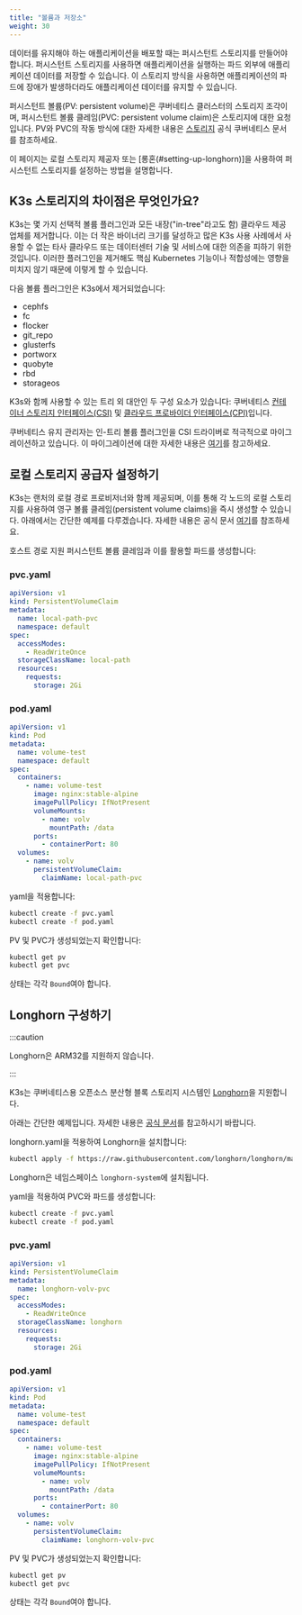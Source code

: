 ```yaml
---
title: "볼륨과 저장소"
weight: 30
---
```


데이터를 유지해야 하는 애플리케이션을 배포할 때는 퍼시스턴트 스토리지를 만들어야 합니다. 퍼시스턴트 스토리지를 사용하면 애플리케이션을 실행하는 파드 외부에 애플리케이션 데이터를 저장할 수 있습니다. 이 스토리지 방식을 사용하면 애플리케이션의 파드에 장애가 발생하더라도 애플리케이션 데이터를 유지할 수 있습니다.

퍼시스턴트 볼륨(PV: persistent volume)은 쿠버네티스 클러스터의 스토리지 조각이며, 퍼시스턴트 볼륨 클레임(PVC: persistent volume claim)은 스토리지에 대한 요청입니다. PV와 PVC의 작동 방식에 대한 자세한 내용은 [스토리지](https://kubernetes.io/ko/docs/concepts/storage/volumes/) 공식 쿠버네티스 문서를 참조하세요.

이 페이지는 로컬 스토리지 제공자 또는 [롱혼(#setting-up-longhorn)]을 사용하여 퍼시스턴트 스토리지를 설정하는 방법을 설명합니다.

## K3s 스토리지의 차이점은 무엇인가요?

K3s는 몇 가지 선택적 볼륨 플러그인과 모든 내장("in-tree"라고도 함) 클라우드 제공업체를 제거합니다. 이는 더 작은 바이너리 크기를 달성하고 많은 K3s 사용 사례에서 사용할 수 없는 타사 클라우드 또는 데이터센터 기술 및 서비스에 대한 의존을 피하기 위한 것입니다. 이러한 플러그인을 제거해도 핵심 Kubernetes 기능이나 적합성에는 영향을 미치지 않기 때문에 이렇게 할 수 있습니다.

다음 볼륨 플러그인은 K3s에서 제거되었습니다:

- cephfs
- fc
- flocker
- git_repo
- glusterfs
- portworx
- quobyte
- rbd
- storageos

K3s와 함께 사용할 수 있는 트리 외 대안인 두 구성 요소가 있습니다:
쿠버네티스 [컨테이너 스토리지 인터페이스(CSI)](https://github.com/container-storage-interface/spec/blob/master/spec.md) 및 [클라우드 프로바이더 인터페이스(CPI)](https://kubernetes.io/docs/tasks/administer-cluster/running-cloud-controller/)입니다.

쿠버네티스 유지 관리자는 인-트리 볼륨 플러그인을 CSI 드라이버로 적극적으로 마이그레이션하고 있습니다. 이 마이그레이션에 대한 자세한 내용은 [여기](https://kubernetes.io/blog/2021/12/10/storage-in-tree-to-csi-migration-status-update/)를 참고하세요.

## 로컬 스토리지 공급자 설정하기

K3s는 랜처의 로컬 경로 프로비저너와 함께 제공되며, 이를 통해 각 노드의 로컬 스토리지를 사용하여 영구 볼륨 클레임(persistent volume claims)을 즉시 생성할 수 있습니다. 아래에서는 간단한 예제를 다루겠습니다. 자세한 내용은 공식 문서 [여기](https://github.com/rancher/local-path-provisioner/blob/master/README.md#usage)를 참조하세요.

호스트 경로 지원 퍼시스턴트 볼륨 클레임과 이를 활용할 파드를 생성합니다:

### pvc.yaml

```yaml
apiVersion: v1
kind: PersistentVolumeClaim
metadata:
  name: local-path-pvc
  namespace: default
spec:
  accessModes:
    - ReadWriteOnce
  storageClassName: local-path
  resources:
    requests:
      storage: 2Gi
```

### pod.yaml

```yaml
apiVersion: v1
kind: Pod
metadata:
  name: volume-test
  namespace: default
spec:
  containers:
    - name: volume-test
      image: nginx:stable-alpine
      imagePullPolicy: IfNotPresent
      volumeMounts:
        - name: volv
          mountPath: /data
      ports:
        - containerPort: 80
  volumes:
    - name: volv
      persistentVolumeClaim:
        claimName: local-path-pvc
```

yaml을 적용합니다:

```bash
kubectl create -f pvc.yaml
kubectl create -f pod.yaml
```

PV 및 PVC가 생성되었는지 확인합니다:

```bash
kubectl get pv
kubectl get pvc
```

상태는 각각 `Bound`여야 합니다.

## Longhorn 구성하기

:::caution

Longhorn은 ARM32를 지원하지 않습니다.

:::

K3s는 쿠버네티스용 오픈소스 분산형 블록 스토리지 시스템인 [Longhorn](https://github.com/longhorn/longhorn)을 지원합니다.

아래는 간단한 예제입니다. 자세한 내용은 [공식 문서](https://longhorn.io/docs/latest/)를 참고하시기 바랍니다.

longhorn.yaml을 적용하여 Longhorn을 설치합니다:

```bash
kubectl apply -f https://raw.githubusercontent.com/longhorn/longhorn/master/deploy/longhorn.yaml
```

Longhorn은 네임스페이스 `longhorn-system`에 설치됩니다.

yaml을 적용하여 PVC와 파드를 생성합니다:

```bash
kubectl create -f pvc.yaml
kubectl create -f pod.yaml
```

### pvc.yaml

```yaml
apiVersion: v1
kind: PersistentVolumeClaim
metadata:
  name: longhorn-volv-pvc
spec:
  accessModes:
    - ReadWriteOnce
  storageClassName: longhorn
  resources:
    requests:
      storage: 2Gi
```

### pod.yaml

```yaml
apiVersion: v1
kind: Pod
metadata:
  name: volume-test
  namespace: default
spec:
  containers:
    - name: volume-test
      image: nginx:stable-alpine
      imagePullPolicy: IfNotPresent
      volumeMounts:
        - name: volv
          mountPath: /data
      ports:
        - containerPort: 80
  volumes:
    - name: volv
      persistentVolumeClaim:
        claimName: longhorn-volv-pvc
```

PV 및 PVC가 생성되었는지 확인합니다:

```bash
kubectl get pv
kubectl get pvc
```

상태는 각각 `Bound`여야 합니다.
